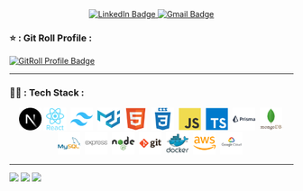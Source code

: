 <div id="badges" align="center">
  <a href="www.linkedin.com/in/mcmtan/">
    <img src="https://img.shields.io/badge/mcmtan-LinkedIn-blue?style=for-the-badge&logo=linkedin&logoColor=white" alt="LinkedIn Badge"/>
  </a>
  <a href="mailto:markcmtan@gmail.com">
    <img src="https://img.shields.io/badge/markcmtan%40gmail.com-Gmail-red?style=for-the-badge&logo=gmail&logoColor=red" alt="Gmail Badge"/>
  </a>
</div>

### ⭐ : Git Roll Profile :

<a href="https://gitroll.io/profile/u6fB1VNDa3HXIgCDXCaufmg0tgT32" target="_blank"><img src="https://gitroll.io/api/badges/profiles/v1/u6fB1VNDa3HXIgCDXCaufmg0tgT32?theme=nord" alt="GitRoll Profile Badge"/></a>

---

### 👨‍💻 : Tech Stack :

<div align="center">
  <img src="https://github.com/devicons/devicon/blob/master/icons/nextjs/nextjs-original.svg" title="Next.js" alt="Next.js" width="40" height="40"/>
  <img src="https://github.com/devicons/devicon/blob/master/icons/react/react-original-wordmark.svg" title="React.js" alt="React.js" width="40" height="40"/>&nbsp;
  <img src="https://github.com/devicons/devicon/blob/master/icons/tailwindcss/tailwindcss-original.svg" title="TailwindCSS" alt="TailwindCSS" width="40" height="40"/>&nbsp;
  <img src="https://github.com/devicons/devicon/blob/master/icons/materialui/materialui-original.svg" title="Material UI" alt="Material UI" width="40" height="40"/>&nbsp;
  <img src="https://github.com/devicons/devicon/blob/master/icons/html5/html5-original.svg" title="HTML5" alt="HTML" width="40" height="40"/>&nbsp;
  <img src="https://github.com/devicons/devicon/blob/master/icons/css3/css3-plain-wordmark.svg"  title="CSS3" alt="CSS" width="40" height="40"/>&nbsp;
  <img src="https://github.com/devicons/devicon/blob/master/icons/javascript/javascript-original.svg" title="JavaScript" alt="JavaScript" width="40" height="40"/>&nbsp;
  <img src="https://github.com/devicons/devicon/blob/master/icons/typescript/typescript-original.svg" title="TypeScript" alt="TypeScript" width="40" height="40"/>&nbsp;
  <img src="https://github.com/devicons/devicon/blob/master/icons/prisma/prisma-original-wordmark.svg" title="Prisma ORM" alt="Prisma ORM" width="40" height="40"/>&nbsp;
  <img src="https://github.com/devicons/devicon/blob/master/icons/mongodb/mongodb-original-wordmark.svg" title="MongoDB"  alt="MongoDB" width="40" height="40"/>&nbsp;
  <img src="https://github.com/devicons/devicon/blob/master/icons/mysql/mysql-original-wordmark.svg" title="MySQL"  alt="MySQL" width="40" height="40"/>&nbsp;
  <img src="https://github.com/devicons/devicon/blob/master/icons/express/express-original-wordmark.svg" title="Express"  alt="Express" width="40" height="40"/>&nbsp;
  <img src="https://github.com/devicons/devicon/blob/master/icons/nodejs/nodejs-original-wordmark.svg" title="NodeJS" alt="NodeJS" width="40" height="40"/>&nbsp;
  <img src="https://github.com/devicons/devicon/blob/master/icons/git/git-original-wordmark.svg" title="Git" **alt="Git" width="40" height="40"/>&nbsp;
  <img src="https://github.com/devicons/devicon/blob/master/icons/docker/docker-original-wordmark.svg" title="Docker" **alt="Docker" width="40" height="40"/>&nbsp;
  <img src="https://github.com/devicons/devicon/blob/master/icons/amazonwebservices/amazonwebservices-plain-wordmark.svg" title="AWS" alt="AWS" width="40" height="40"/>&nbsp;
  <img src="https://github.com/devicons/devicon/blob/master/icons/googlecloud/googlecloud-original-wordmark.svg" title="Google Cloud Platform" alt="Google Cloud Platform" width="40" height="40"/>&nbsp;
</div>

---
![](http://github-profile-summary-cards.vercel.app/api/cards/profile-details?username=taniyow&theme=gotham)
![](http://github-profile-summary-cards.vercel.app/api/cards/repos-per-language?username=taniyow&theme=gotham)
![](http://github-profile-summary-cards.vercel.app/api/cards/stats?username=taniyow&theme=gotham)

